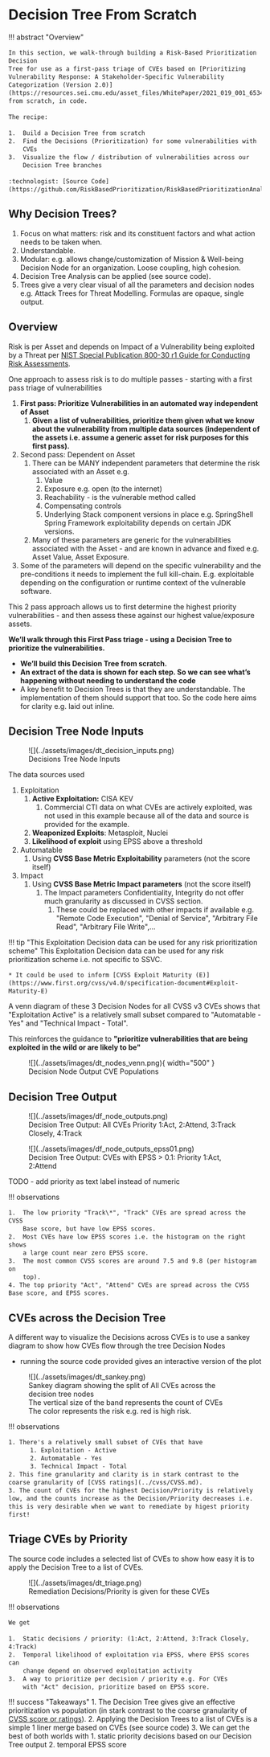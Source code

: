 # Decision Tree From Scratch

!!! abstract "Overview"

    In this section, we walk-through building a Risk-Based Prioritization Decision
    Tree for use as a first-pass triage of CVEs based on [Prioritizing Vulnerability Response: A Stakeholder-Specific Vulnerability Categorization (Version 2.0)](https://resources.sei.cmu.edu/asset_files/WhitePaper/2021_019_001_653461.pdf) from scratch, in code.

    The recipe:

    1.  Build a Decision Tree from scratch
    2.  Find the Decisions (Prioritization) for some vulnerabilities with
        CVEs
    3.  Visualize the flow / distribution of vulnerabilities across our
        Decision Tree branches

    :technologist: [Source Code](https://github.com/RiskBasedPrioritization/RiskBasedPrioritizationAnalysis/blob/main/cisa_ssvc_dt/DT_from_scratch.ipynb) 



## Why Decision Trees?

1.  Focus on what matters: risk and its constituent factors and what
    action needs to be taken when.
2.  Understandable. 
3.  Modular: e.g. allows change/customization of Mission & Well-being
    Decision Node for an organization. Loose coupling, high cohesion.
4.  Decision Tree Analysis can be applied (see source code).
5.  Trees give a very clear visual of all the parameters and decision
    nodes e.g. Attack Trees for Threat Modelling. Formulas are opaque,
    single output.

## Overview

Risk is per Asset and depends on Impact of a Vulnerability being
exploited by a Threat per <a
href="https://www.nist.gov/privacy-framework/nist-sp-800-30"
rel="nofollow">NIST Special Publication 800-30 r1 Guide for Conducting
Risk Assessments</a>.

One approach to assess risk is to do multiple passes - starting with a
first pass triage of vulnerabilities

1.  **First pass: Prioritize Vulnerabilities in an automated way
    independent of Asset**
    1.  **Given a list of vulnerabilities, prioritize them given what we
        know about the vulnerability from multiple data sources
        (independent of the assets i.e. assume a generic asset for risk
        purposes for this first pass).**
2.  Second pass: Dependent on Asset
    1.  There can be MANY independent parameters that determine the risk
        associated with an Asset e.g.
        1.  Value
        2.  Exposure e.g. open (to the internet)
        3.  Reachability - is the vulnerable method called
        4.  Compensating controls
        5.  Underlying Stack component versions in place e.g.
            SpringShell Spring Framework exploitability depends on
            certain JDK versions.
    2.  Many of these parameters are generic for the vulnerabilities
        associated with the Asset - and are known in advance and fixed
        e.g. Asset Value, Asset Exposure.
3.  Some of the parameters will depend on the specific vulnerability and
    the pre-conditions it needs to implement the full kill-chain. E.g.
    exploitable depending on the configuration or runtime context of the
    vulnerable software.

This 2 pass approach allows us to first determine the highest priority
vulnerabilities - and then assess these against our highest
value/exposure assets.

  

**We’ll walk through this First Pass triage - using a Decision Tree to
prioritize the vulnerabilities.**

-   **We’ll build this Decision Tree from scratch.**
-   **An extract of the data is shown for each step. So we can see
    what’s happening without needing to understand the code**
-   A key benefit to Decision Trees is that they are understandable. The
    implementation of them should support that too. So the code here
    aims for clarity e.g. laid out inline.

  
## Decision Tree Node Inputs

<figure markdown>
![](../assets/images/dt_decision_inputs.png)
<figcaption>Decisions Tree Node Inputs</figcaption>
</figure>




The data sources used 

1.  Exploitation 
    1.  **Active Exploitation:** CISA KEV 
        1.  Commercial CTI data on what CVEs are actively exploited, was
            not used in this example because all of the data and source
            is provided for the example.
    2.  **Weaponized Exploits**: Metasploit, Nuclei
    3.  **Likelihood of exploit** using EPSS above a threshold
2.  Automatable
    1.  Using **CVSS Base Metric Exploitability** parameters (not the score
        itself)
3.  Impact
    1.  Using **CVSS Base Metric Impact parameters** (not the score itself)
        1.  The Impact parameters Confidentiality, Integrity do not
            offer much granularity as discussed in CVSS section.
            1.  These could be replaced with other impacts if available
                e.g. "Remote Code Execution", "Denial of Service",
                "Arbitrary File Read", "Arbitrary File Write",...

!!! tip "This Exploitation Decision data can be used for any risk prioritization scheme"
    This Exploitation Decision data can be used for any risk prioritization scheme i.e. not specific to SSVC.
    
    * It could be used to inform [CVSS Exploit Maturity (E)](https://www.first.org/cvss/v4.0/specification-document#Exploit-Maturity-E)
  

A venn diagram of these 3 Decision Nodes for all CVSS v3 CVEs shows that
"Exploitation Active" is a relatively small subset compared to
"Automatable - Yes" and "Technical Impact - Total".

This reinforces the guidance to **"prioritize vulnerabilities that are
being exploited in the wild or are likely to be"**

<figure markdown>
![](../assets/images/dt_nodes_venn.png){ width="500" }
<figcaption>Decision Node Output CVE Populations</figcaption> 
</figure>
  
## Decision Tree Output

<figure markdown>
![](../assets/images/df_node_outputs.png)
<figcaption>Decision Tree Output: All CVEs Priority 1:Act, 2:Attend, 3:Track Closely, 4:Track</figcaption>
</figure>


<figure markdown>
![](../assets/images/df_node_outputs_epss01.png)
<figcaption>Decision Tree Output: CVEs with EPSS > 0.1: Priority 1:Act, 2:Attend</figcaption>
</figure>

TODO - add priority as text label instead of numeric




!!! observations

    1.  The low priority "Track\*", "Track" CVEs are spread across the CVSS
        Base score, but have low EPSS scores.
    2.  Most CVEs have low EPSS scores i.e. the histogram on the right shows
        a large count near zero EPSS score.
    3.  The most common CVSS scores are around 7.5 and 9.8 (per histogram on
        top).
    4. The top priority "Act", "Attend" CVEs are spread across the CVSS
    Base score, and EPSS scores.

  


  

## CVEs across the Decision Tree

A different way to visualize the Decisions across CVEs is to use a
sankey diagram to show how CVEs flow through the tree Decision Nodes

-   running the source code provided gives an interactive version of the plot

<figure markdown>
![](../assets/images/dt_sankey.png)
<figcaption>Sankey diagram showing the split of All CVEs across the decision tree nodes<br>The vertical size of the band represents the count of CVEs
<br>The color represents the risk e.g. red is high risk.</figcaption>
</figure>



!!! observations

    1. There's a relatively small subset of CVEs that have
          1. Exploitation - Active
          2. Automatable - Yes
          3. Technical Impact - Total
    2. This fine granularity and clarity is in stark contrast to the coarse granularity of [CVSS ratings](../cvss/CVSS.md).
    3. The count of CVEs for the highest Decision/Priority is relatively low, and the counts increase as the Decision/Priority decreases i.e. this is very desirable when we want to remediate by higest priority first!

## Triage CVEs by Priority

The source code includes a selected list of CVEs to show how easy it is
to apply the Decision Tree to a list of CVEs.

<figure markdown>
![](../assets/images/dt_triage.png)
<figcaption>Remediation Decisions/Priority is given for these CVEs</figcaption>
</figure>



!!! observations

    We get

    1.  Static decisions / priority: (1:Act, 2:Attend, 3:Track Closely, 4:Track)
    2.  Temporal likelihood of exploitation via EPSS, where EPSS scores can
        change depend on observed exploitation activity
    3.  A way to prioritize per decision / priority e.g. For CVEs
        with "Act" decision, prioritize based on EPSS score.

    
!!! success "Takeaways"
    1. The Decision Tree gives give an effective prioritization vs population (in stark contrast to the coarse granularity of [CVSS score or ratings](../cvss/CVSS.md)).
    2. Applying the Decision Trees to a list of CVEs is a simple 1 liner merge based on CVEs (see source code)
    3. We can get the best of both worlds with
          1. static priority decisions based on our Decision Tree output
          2. temporal EPSS score
